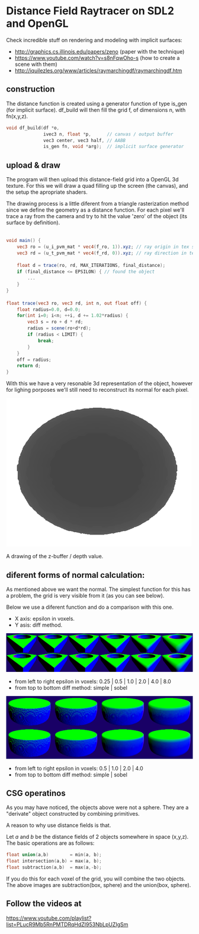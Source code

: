 Distance Field Raytracer on SDL2 and OpenGL
===========================================

Check incredible stuff on rendering and modeling with implicit surfaces:
* http://graphics.cs.illinois.edu/papers/zeno (paper with the technique)
* https://www.youtube.com/watch?v=s8nFqwOho-s (how to create a scene with them)
* http://iquilezles.org/www/articles/raymarchingdf/raymarchingdf.htm

construction
------------

The distance function is created using a generator function of type is_gen (for
implicit surface).
df_build will then fill the grid f, of dimensions n, with fn(x,y,z).

```c
void df_build(df *o,
              ivec3 n, float *p,      // canvas / output buffer
              vec3 center, vec3 half, // AABB
              is_gen fn, void *arg);  // implicit surface generator
```

upload & draw
-------------

The program will then upload this distance-field grid into a OpenGL 3d texture.
For this we will draw a quad filling up the screen (the canvas), and the setup
the apropriate shaders.

The drawing process is a little diferent from a triangle rasterization method
since we define the geometry as a distance function. For each pixel we'll trace
a ray from the camera and try to hit the value 'zero' of the object (its
surface by definition).
```glsl

void main() {
	vec3 ro = (u_i_pvm_mat * vec4(f_ro, 1)).xyz; // ray origin in tex space
	vec3 rd = (u_t_pvm_mat * vec4(f_rd, 0)).xyz; // ray direction in tex space

	float d = trace(ro, rd, MAX_ITERATIONS, final_distance);
	if (final_distance <= EPSILON) { // found the object
		...
	}
}

float trace(vec3 ro, vec3 rd, int n, out float off) {
	float radius=0.0, d=0.0;
	for(int i=0; i<n; ++i, d += 1.02*radius) {
		vec3 s = ro + d * rd;
		radius = scene(ro+d*rd);
		if (radius < LIMIT) {
			break;
		}
	}
	off = radius;
	return d;
}
```

With this we have a very resonable 3d representation of the object, however for
lighing porposes we'll still need to reconstruct its normal for each pixel.

![position-of-the-sphere](docs/imgs/distance-field-raytrace-of-a-sphere.png)

A drawing of the z-buffer / depth value.

diferent forms of normal calculation:
-------------------------------------

As mentioned above we want the normal. The simplest function for this has a
problem, the grid is very visible from it (as you can see below).

Below we use a diferent function and do a comparison with this one.

* X axis: epsilon in voxels.
* Y asis: diff method.

![diferent forms of normal calculation](docs/imgs/f1-comparison.png)
* from left to right epsilon in voxels: 0.25 | 0.5 | 1.0 | 2.0 | 4.0 | 8.0
* from top to bottom diff method: simple | sobel


![diferent forms of normal calculation](docs/imgs/f2-comparison.png)
* from left to right epsilon in voxels: 0.5 | 1.0 | 2.0 | 4.0
* from top to bottom diff method: simple | sobel

CSG operatinos
--------------

As you may have noticed, the objects above were not a sphere. They are a
"derivate" object constructed by combining primitives.

A reason to why use distance fields is that.

Let *a* and *b* be the distance fields of 2 objects somewhere in space (x,y,z).
The basic operations are as follows:

```c
float union(a,b)        = min(a, b);
float intersection(a,b) = max(a, b);
float subtraction(a,b)  = max(a,-b);
```

If you do this for each voxel of the grid, you will combine the two objects.
The above images are subtraction(box, sphere) and the union(box, sphere).

Follow the videos at
--------------------

https://www.youtube.com/playlist?list=PLucR9Mb5RnPMTDRqHdZI953NbLpUZIgSm
